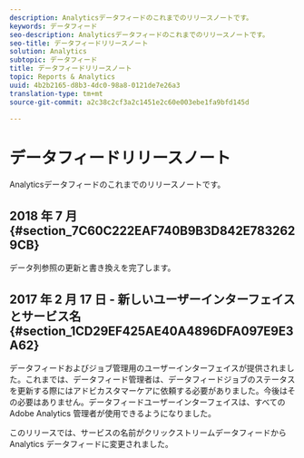```yaml
---
description: Analyticsデータフィードのこれまでのリリースノートです。
keywords: データフィード
seo-description: Analyticsデータフィードのこれまでのリリースノートです。
seo-title: データフィードリリースノート
solution: Analytics
subtopic: データフィード
title: データフィードリリースノート
topic: Reports & Analytics
uuid: 4b2b2165-d8b3-4dc0-98a8-0121de7e26a3
translation-type: tm+mt
source-git-commit: a2c38c2cf3a2c1451e2c60e003ebe1fa9bfd145d

---
```



# データフィードリリースノート

Analyticsデータフィードのこれまでのリリースノートです。

## 2018 年 7 月 {#section_7C60C222EAF740B9B3D842E7832629CB}

データ列参照の更新と書き換えを完了します。

## 2017 年 2 月 17 日 - 新しいユーザーインターフェイスとサービス名 {#section_1CD29EF425AE40A4896DFA097E9E3A62}

データフィードおよびジョブ管理用のユーザーインターフェイスが提供されました。これまでは、データフィード管理者は、データフィードジョブのステータスを更新する際にはアドビカスタマーケアに依頼する必要がありました。今後はその必要はありません。データフィードユーザーインターフェイスは、すべての Adobe Analytics 管理者が使用できるようになりました。

このリリースでは、サービスの名前がクリックストリームデータフィードから Analytics データフィードに変更されました。
